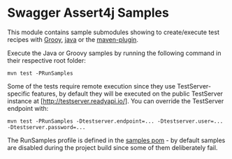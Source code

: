 # Swagger Assert4j Samples

This module contains sample submodules showing to create/execute test recipes with [Grooy](groovy), 
[java](java) or the [maven-plugin](maven-plugin).

Execute the Java or Groovy samples by running the following command in their respective root folder:

```
mvn test -PRunSamples
```

Some of the tests require remote execution since they use TestServer-specific features, by default
they will be executed on the public TestServer instance at [http://testserver.readyapi.io/]. You 
can override the TestServer endpoint with:

```
mvn test -PRunSamples -Dtestserver.endpoint=... -Dtestserver.user=... -Dtestserver.password=...
```

The RunSamples profile is defined in the [samples pom](pom.xml) - by default samples are disabled during 
the project build since some of them deliberately fail.